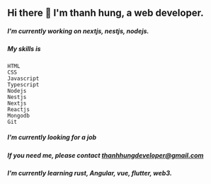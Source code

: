 ## Hi there 👋 I'm thanh hung, a web developer.
##### I'm currently working on nextjs, nestjs, nodejs.
##### My skills is
```
HTML
CSS
Javascript
Typescript
Nodejs
Nestjs
Nextjs
Reactjs
Mongodb
Git
```
##### I'm currently looking for a job
##### If you need me, please contact thanhhungdeveloper@gmail.com
##### I'm currently learning rust, Angular, vue, flutter, web3.

<!--
**thanhhung-art/thanhhung-art** is a ✨ _special_ ✨ repository because its `README.md` (this file) appears on your GitHub profile.

Here are some ideas to get you started:

- 🔭 I’m currently working on ...
- 🌱 I’m currently learning ...
- 👯 I’m looking to collaborate on ...
- 🤔 I’m looking for help with ...
- 💬 Ask me about ...
- 📫 How to reach me: ...
- 😄 Pronouns: ...
- ⚡ Fun fact: ...
-->
